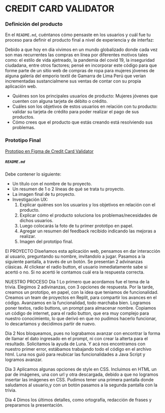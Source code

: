 #  CREDIT CARD VALIDATOR 


### Definición del producto

En el `README.md`, cuéntanos cómo pensaste en los usuarios y cuál fue tu proceso
para definir el producto final a nivel de experiencia y de interfaz:

Debido a que hoy en día vivimos en un mundo globalizado donde cada vez son mas recurrentes las compras en línea por diferentes motivos tales como: el estilo de vida ajetreado, la pandemia del covid 19, la inseguridad ciudadana, entre otros factores; pensé en incorporar este código para que forme parte de un sitio web de compras de ropa para mujeres jóvenes de alguna galería del emporio textil de Gamarra de Lima Perú que verían incrementadas sustancialmene sus ventas de contar con su propia aplicación web.

* Quiénes son los principales usuarios de producto: Mujeres jóvenes que cuenten con alguna tarjeta de débito o crédito.
* Cuáles son los objetivos de estos usuarios en relación con tu producto: validar su tarjeta de crédito para poder realizar el pago de sus productos.
* Cómo crees que el producto que estás creando está resolviendo sus problemas.

### Prototipo Final
[Prototipo en Figma de Credit Card Validator](http://https://www.figma.com/file/dFAW4t9ccGUQ0MMZjNEu7E/PRIMER-PROTOTIPO-1Proyecto-Jhoanna?node-id=0%3A1 "Prototipo en Figma de Credit Card Validator")








##### `README.md`

Debe contener lo siguiente:

* Un título con el nombre de tu proyecto.
* Un resumen de 1 o 2 líneas de qué se trata tu proyecto.
* La imagen final de tu proyecto.
* Investigación UX:
  1. Explicar quiénes son los usuarios y los objetivos en relación con el
    producto.
  2. Explicar cómo el producto soluciona los problemas/necesidades de dichos
    usuarios.
  3. Luego colocarás la foto de tu primer prototipo en papel.
  4. Agregar un resumen del feedback recibido indicando las mejoras a realizar.
  5. Imagen del prototipo final.

























































El PROYECTO
Diseñamos esta aplicación web, pensamos en dar interacción al usuario, preguntando su nombre, invitandolo a jugar.
Pasamos a la siguiente pantalla, a través de un botón.
Se presentan  2 advinanzas clásicas. Al clickear el radio button, el usuario inmediatamente sabe si acertó o
 no. Si no acertó le contamos cuál era la respuesta correcta. 

NUESTRO PROCESO
Día 1
Lo primero que acordamos fue el tema de la trivia. Elegimos 2 adivinanzas, con 3 opciones de respuesta.
Por la tarde, creamos un prototipo, en papel, con la idea que teniamos de funcionalidad. 
Creamos un team de proyectos en Replit, para compartir los avances en el código.
Avanzamos en la funcionalidad, todo marchaba bien. Logramos poner textos, radio buttons, un prompt para almacenar nombre.
Copiamos un código de internet, para el radio button, que era muy complejo para nuestro conocimiento, lo que derivó en que no pudimos hacerlo funcionar, lo descartamos y decidimos partir de nuevo.


Dia 2
Nos bloqueamos, pues no lograbamos avanzar con encontrar la forma de llamar el dato ingresado en el prompt, ni con crear la alterta para el resultado.
Solicitamos la ayuda de Luna. Y acá nos encontramos con nuestro primer error, estábamos trabajando todo el código en el archivo html. Luna nos guió para reubicar las funcionalidades a Java Script y logramos avanzar.

Dia 3
Aplicamos algunas opciones de style en CSS.
Incluimos en HTML un par de imágenes, una con url y otra descargada, debido a que no logramos insertar las imágenes en CSS.
Pudimos tener una primera pantalla donde saludamos al usuario,y con un botón pasamos a la segunda pantalla con la trivia.

Día 4
Dimos los últimos detalles, como ortografía, redacción de frases y preparamos la presentación.






